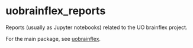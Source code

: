 # uobrainflex_reports
Reports (usually as Jupyter notebooks) related to the UO brainflex project.

For the main package, see [uobrainflex](https://github.com/sjara/uobrainflex).
